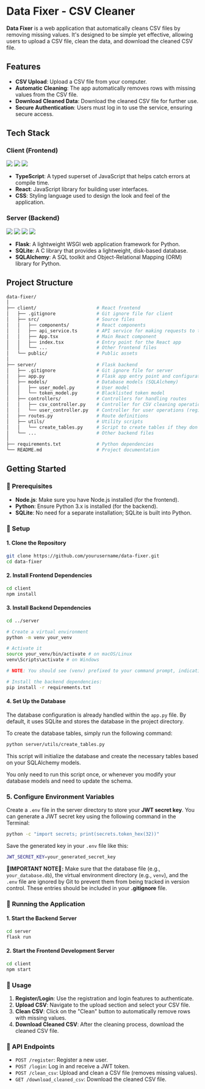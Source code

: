 # Data Fixer - CSV Cleaner

**Data Fixer** is a web application that automatically cleans CSV files by removing missing values. It's designed to be simple yet effective, allowing users to upload a CSV file, clean the data, and download the cleaned CSV file.

## Features

- **CSV Upload**: Upload a CSV file from your computer.
- **Automatic Cleaning**: The app automatically removes rows with missing values from the CSV file.
- **Download Cleaned Data**: Download the cleaned CSV file for further use.
- **Secure Authentication**: Users must log in to use the service, ensuring secure access.

## Tech Stack

### Client (Frontend)

<p align-"left"> 
<img src="https://img.shields.io/badge/typescript-037acb?style=for-the-badge&logo=typescript&logoColor=white">
<img src="https://img.shields.io/badge/react-%2320232a.svg?style=for-the-badge&logo=react&logoColor=%2361DAFB">
<img src="https://img.shields.io/badge/css-254bdd?style=for-the-badge&logo=css3&logoColor=white">
</p>

- **TypeScript**: A typed superset of JavaScript that helps catch errors at compile time.
- **React**: JavaScript library for building user interfaces.
- **CSS**: Styling language used to design the look and feel of the application.


### Server (Backend)
<p align-"left"> 
<img src="https://img.shields.io/badge/python-3670A0?style=for-the-badge&logo=python&logoColor=white">
<img src="https://img.shields.io/badge/flask-%23000.svg?style=for-the-badge&logo=flask&logoColor=white">
<img src="https://img.shields.io/badge/sqlite-67bbe7?style=for-the-badge&logo=sqlite&logoColor=white">
<img src="https://img.shields.io/badge/sqlAlchemy-c22820?style=for-the-badge&logo=sqlalchemy&logoColor=white">
</p>


- **Flask**: A lightweight WSGI web application framework for Python.
- **SQLite**: A C library that provides a lightweight, disk-based database.
- **SQLAlchemy**: A SQL toolkit and Object-Relational Mapping (ORM) library for Python.

## Project Structure

```bash
data-fixer/
│
├── client/                      # React frontend
│   ├── .gitignore               # Git ignore file for client
│   ├── src/                     # Source files
│   │   ├── components/          # React components
│   │   ├── api_service.ts       # API service for making requests to the backend
│   │   ├── App.tsx              # Main React component
│   │   ├── index.tsx            # Entry point for the React app
│   │   └── ...                  # Other frontend files
│   └── public/                  # Public assets
│
├── server/                      # Flask backend
│   ├── .gitignore               # Git ignore file for server
│   ├── app.py                   # Flask app entry point and configuration
│   ├── models/                  # Database models (SQLAlchemy)
│   │   ├── user_model.py        # User model
│   │   └── token_model.py       # Blacklisted token model
│   ├── controllers/             # Controllers for handling routes
│   │   ├── csv_controller.py    # Controller for CSV cleaning operations
│   │   └── user_controller.py   # Controller for user operations (register, login, logout)
│   ├── routes.py                # Route definitions
│   ├── utils/                   # Utility scripts
│   │   └── create_tables.py     # Script to create tables if they don't exist
│   └── ...                      # Other backend files
│
├── requirements.txt             # Python dependencies
└── README.md                    # Project documentation

```


## Getting Started

### 🔵 Prerequisites

- **Node.js**: Make sure you have Node.js installed (for the frontend).
- **Python**: Ensure Python 3.x is installed (for the backend).
- **SQLite**: No need for a separate installation; SQLite is built into Python.

### 🔵 Setup

#### 1. Clone the Repository

```bash
git clone https://github.com/yourusername/data-fixer.git
cd data-fixer
```

#### 2. Install Frontend Dependencies
```bash
cd client
npm install 
```
#### 3. Install Backend Dependencies
```bash
cd ../server

# Create a virtual environment
python -m venv your_venv

# Activate it
source your_venv/bin/activate # on macOS/Linux
venv\Scripts\activate # on Windows

# NOTE: You should see (venv) prefixed to your command prompt, indicating that the virtual environment is active.

# Install the backend dependencies:
pip install -r requirements.txt
```
#### 4. Set Up the Database

The database configuration is already handled within the `app.py` file. By default, it uses SQLite and stores the database in the project directory.

To create the database tables, simply run the following command:
```bash
python server/utils/create_tables.py
```
This script will initialize the database and create the necessary tables based on your SQLAlchemy models.

You only need to run this script once, or whenever you modify your database models and need to update the schema.

### 5. Configure Environment Variables
Create a `.env` file in the server directory to store your **JWT secret key**. You can generate a JWT secret key using the following command in the Terminal:

```bash
python -c "import secrets; print(secrets.token_hex(32))"
```

Save the generated key in your `.env` file like this:
```bash
JWT_SECRET_KEY=your_generated_secret_key
```


**🚨IMPORTANT NOTE🚨:**
Make sure that the database file (e.g., `your_database.db`), the virtual environment directory (e.g., `venv`), and the `.env` file are ignored by Git to prevent them from being tracked in version control. These entries should be included in your **.gitignore** file.


### 🔵 Running the Application
#### 1. Start the Backend Server
```bash
cd server
flask run
```

#### 2. Start the Frontend Development Server
```bash
cd client
npm start
```
### 🔵 Usage
1. **Register/Login**: Use the registration and login features to authenticate.
2. **Upload CSV**: Navigate to the upload section and select your CSV file.
3. **Clean CSV**: Click on the "Clean" button to automatically remove rows with missing values.
4. **Download Cleaned CSV**: After the cleaning process, download the cleaned CSV file.
### 🔵 API Endpoints
- `POST /register`: Register a new user.
- `POST /login`: Log in and receive a JWT token.
- `POST /clean_csv`: Upload and clean a CSV file (removes missing values).
- `GET /download_cleaned_csv`: Download the cleaned CSV file.